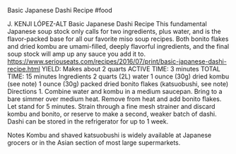 Basic Japanese Dashi Recipe
#food 

J. KENJI LÓPEZ-ALT
Basic Japanese Dashi Recipe
This fundamental Japanese soup stock only calls for two ingredients, plus water, and is the flavor-packed base for all our favorite miso soup recipes. Both bonito flakes and dried kombu are umami-filled, deeply flavorful ingredients, and the final soup stock will amp up any sauce you add it to.
https://www.seriouseats.com/recipes/2016/07/print/basic-japanese-dashi-recipe.html
YIELD:
Makes about 2 quarts
ACTIVE TIME:
3 minutes
TOTAL TIME:
15 minutes
Ingredients
2 quarts (2L) water
1 ounce (30g) dried kombu (see note)
1 ounce (30g) packed dried bonito flakes (katsuobushi, see note)
Directions
1.
Combine water and kombu in a medium saucepan. Bring to a bare simmer over medium heat. Remove from heat and add bonito flakes. Let stand for 5 minutes. Strain through a fine mesh strainer and discard kombu and bonito, or reserve to make a second, weaker batch of dashi. Dashi can be stored in the refrigerator for up to 1 week.

Notes
Kombu and shaved katsuobushi is widely available at Japanese grocers or in the Asian section of most large supermarkets.